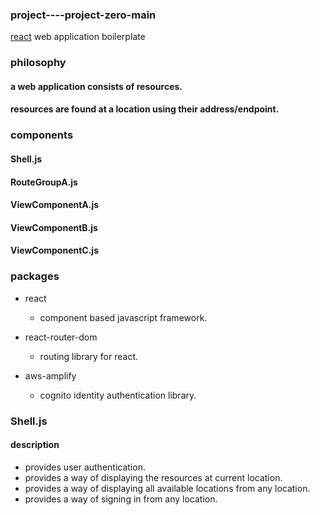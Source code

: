 ### project----project-zero-main  
[react](https://reactjs.org 'react homepage') web application boilerplate  
### philosophy  
#### a web application consists of resources.  
#### resources are found at a location using their address/endpoint.
### components   
#### Shell.js   
#### RouteGroupA.js   
#### ViewComponentA.js  
#### ViewComponentB.js  
#### ViewComponentC.js
### packages
+ react  
  * component based javascript framework.
  
+ react-router-dom  
  * routing library for react.
  
+ aws-amplify  
  * cognito identity authentication library.  
### Shell.js
#### description
* provides user authentication.
* provides a way of displaying the resources at current location.
* provides a way of displaying all available locations from any location.
* provides a way of signing in from any location.
